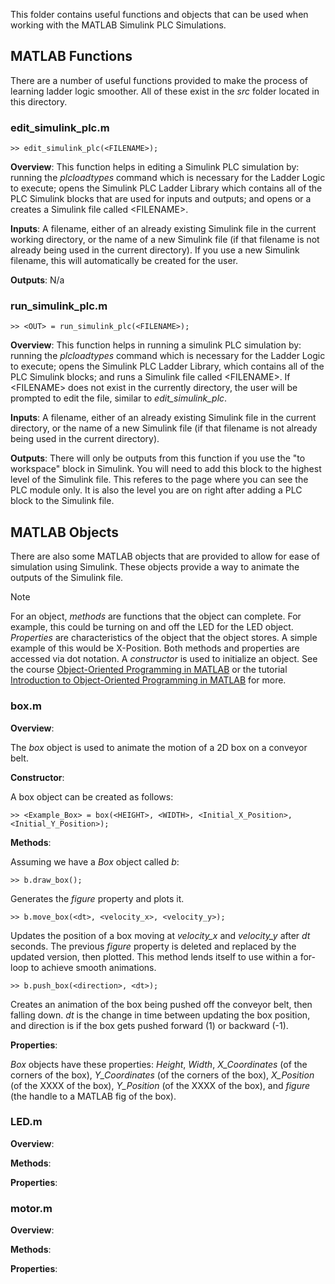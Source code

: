 This folder contains useful functions and objects that can be used when working with the MATLAB Simulink PLC Simulations.

## MATLAB Functions

There are a number of useful functions provided to make the process of 
learning ladder logic smoother. All of these exist in the _src_ folder located in this directory.

### edit_simulink_plc.m
```
>> edit_simulink_plc(<FILENAME>);
```
 __Overview__: This function helps in editing a Simulink PLC simulation by: 
running the _plcloadtypes_ command which is necessary for the Ladder Logic to execute; opens the Simulink PLC Ladder Library which contains all 
of the PLC Simulink blocks that are used for inputs and outputs; and opens or a creates a Simulink file called \<FILENAME>\.

__Inputs__: A filename, either of an already existing Simulink file in the current working directory, or the name of a new Simulink file (if 
that filename is not already being used in the current directory). If you use a new Simulink filename, this will automatically be created for 
the user.

__Outputs__: N/a

### run_simulink_plc.m
```
>> <OUT> = run_simulink_plc(<FILENAME>);
```

 __Overview__: This function helps in running a simulink PLC simulation by: running 
the _plcloadtypes_ command which is necessary for the Ladder Logic to execute; opens 
the Simulink PLC Ladder Library, which contains all of the PLC Simulink blocks; and 
runs a Simulink file called \<FILENAME\>. If \<FILENAME\> does not exist in the 
currently directory, the user will be prompted to edit the file, similar to *edit_simulink_plc*.

__Inputs__: A filename, either of an already existing Simulink file in the current 
directory, or the name of a new Simulink file (if that filename is not already being 
used in the current directory).

__Outputs__: There will only be outputs from this function if you use the "to workspace" block in Simulink. You will need to add this block to 
the highest level of the Simulink file. This referes to the page where you can see the PLC module only. It is also the level you are on right 
after adding a PLC block to the Simulink file.

## MATLAB Objects 

There are also some MATLAB objects that are provided to allow for ease of simulation 
using Simulink. These objects provide a way to animate the outputs of the Simulink 
file.

>[!NOTE]
>For an object, _methods_ are functions that the object can complete. For example, this could be turning on and off the LED for the LED object. 
> _Properties_ are characteristics of the object that the object stores. A simple example of this would be X-Position. Both methods and 
> properties are accessed via dot notation. A _constructor_ is used to initialize an object. See the course [Object-Oriented Programming in 
> MATLAB](https://www.mathworks.com/products/matlab/object-oriented-programming.html) or the tutorial [Introduction to Object-Oriented 
> Programming in MATLAB](https://www.mathworks.com/company/technical-articles/introduction-to-object-oriented-programming-in-matlab.html) for 
> more.

### box.m
 __Overview__:

The _box_ object is used to animate the motion of a 2D box on a conveyor belt. 

__Constructor__:

A box object can be created as follows: 

```
>> <Example_Box> = box(<HEIGHT>, <WIDTH>, <Initial_X_Position>, <Initial_Y_Position>);
```
 __Methods__:

Assuming we have a _Box_ object called _b_:



```
>> b.draw_box(); 
```
Generates the _figure_ property and plots it.



```
>> b.move_box(<dt>, <velocity_x>, <velocity_y>);
```
Updates the position of a box moving at *velocity_x* and *velocity_y* after *dt* seconds. The previous *figure* property is deleted and replaced by the updated 
 version, then plotted. This method lends itself to use within a for-loop to achieve smooth animations.



```
>> b.push_box(<direction>, <dt>);
```
Creates an animation of the box being pushed off the conveyor belt, then falling down. _dt_ is the change in time between updating the box position, and direction 
 is if the box gets pushed forward (1) or backward (-1).

__Properties__:

_Box_ objects have these properties: *Height*, *Width*, *X_Coordinates* (of the corners of the box), *Y_Coordinates* (of the corners of the box), *X_Position* (of 
the XXXX of the box), *Y_Position* (of the XXXX of the box), and *figure* (the handle to a MATLAB fig of the box).

### LED.m
 __Overview__:

 __Methods__:

 __Properties__:

### motor.m
 __Overview__:

 __Methods__:

 __Properties__:

